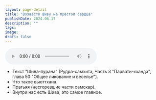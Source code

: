 ```yaml
---
layout: page-detail
title: "Возвести Шиву на престол сердца"
publishDate: 2024.06.17
description: ""
tags:
image:
draft: false
---
```


<audio title="2024.06.17 - Возвести Шиву на престол сердца.mp3" src="https://filer-api.advayta.org/v1.0/public/files/74115" controls=""></audio>

* Текст "Шива-пурана" (Рудра-самхита, Часть 3 "Парвати-кханда", глава 50 "Общее ликование и веселье").
* Что такое вьюттхана.
* Пратьяя (несгоревшие части самскар).
* Внутри нас есть Шива, это самое главное.

  
